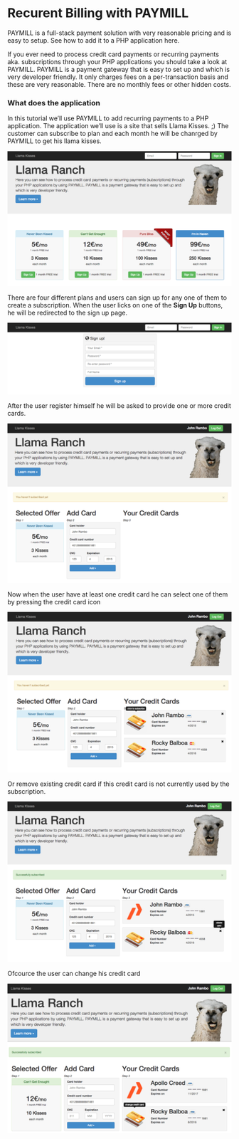 # Recurent Billing with PAYMILL

PAYMILL is a full-stack payment solution with very reasonable pricing and is easy to setup. See how to add it to a PHP application here.

If you ever need to process credit card payments or recurring payments aka. subscriptions through your PHP applications you should take a look at PAYMILL. PAYMILL is a payment gateway that is easy to set up and which is very developer friendly. It only charges fees on a per-transaction basis and these are very reasonable. There are no monthly fees or other hidden costs.

### What does the application

In this tutorial we’ll use PAYMILL to add recurring payments to a PHP application. The application we’ll use is a site that sells Llama Kisses. ;) The customer can subscribe to plan and each month he will be chanrged by PAYMILL to get his llama kisses.

![landing page](./docs-assets/01.pages_index.png)

There are four different plans and users can sign up for any one of them to create a subscription. When the user licks on one of the **Sign Up** buttons, he will be redirected to the sign up page.

![sign up page](./docs-assets/02.users_init.png)

After the user register himself he will be asked to provide one or more credit cards.

![enter credit card](./docs-assets/03.cards_create.png)

Now when the user have at least one credit card he can select one of them by pressing the credit card icon

![create subscription](./docs-assets/04.subscriptions_create.png)

Or remove existing credit card if this credit card is not currently used by the subscription.

![remove credit card](./docs-assets/05.cards_destroy.png)

Ofcource the user can change his credit card

![update subscription](./docs-assets/06.subscriptions_update.png)
